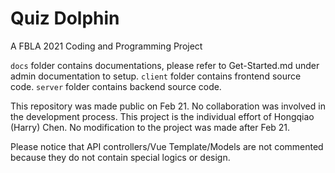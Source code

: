 # Quiz Dolphin
A FBLA 2021 Coding and Programming Project

`docs` folder contains documentations, please refer to Get-Started.md under admin documentation to setup.
`client` folder contains frontend source code.
`server` folder contains backend source code.

This repository was made public on Feb 21. No collaboration was involved in the development process. This project is the individual effort of Hongqiao (Harry) Chen. No modification to the project was made after Feb 21.

Please notice that API controllers/Vue Template/Models are not commented because they do not contain special logics or design.
